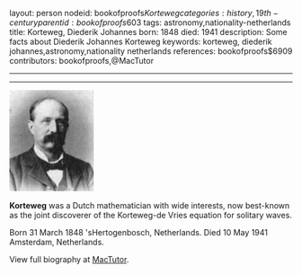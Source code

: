 layout: person
nodeid: bookofproofs$Korteweg
categories: history,19th-century
parentid: bookofproofs$603
tags: astronomy,nationality-netherlands
title: Korteweg, Diederik Johannes
born: 1848
died: 1941
description: Some facts about Diederik Johannes Korteweg
keywords: korteweg, diederik johannes,astronomy,nationality netherlands
references: bookofproofs$6909
contributors: bookofproofs,@MacTutor

---


---

![Korteweg.jpg](https://github.com/bookofproofs/bookofproofs.github.io/blob/main/_sources/_assets/images/portraits/Korteweg.jpg?raw=true)

**Korteweg** was a Dutch mathematician with wide interests, now best-known as the joint discoverer of the Korteweg-de Vries equation for solitary waves.

Born 31 March 1848 'sHertogenbosch, Netherlands. Died 10 May 1941 Amsterdam, Netherlands.


View full biography at [MacTutor](https://mathshistory.st-andrews.ac.uk/Biographies/Korteweg/).
